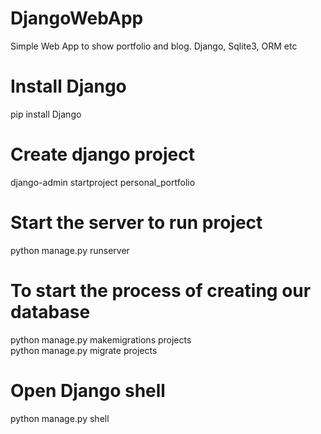 # DjangoWebApp
Simple Web App to show portfolio and blog. Django, Sqlite3, ORM etc

# Install Django
pip install Django

# Create django project
django-admin startproject personal_portfolio

# Start the server to run project
python manage.py runserver

# To start the process of creating our database 
python manage.py makemigrations projects  
python manage.py migrate projects  

# Open Django shell
python manage.py shell
